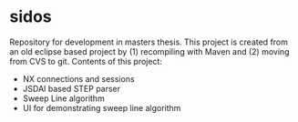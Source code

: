 # sidos
Repository for development in masters thesis.
This project is created from an old eclipse based project by (1) recompiling with Maven and (2) moving from CVS to git.
Contents of this project:
* NX connections and sessions
* JSDAI based STEP parser 
* Sweep Line algorithm
* UI for demonstrating sweep line algorithm
